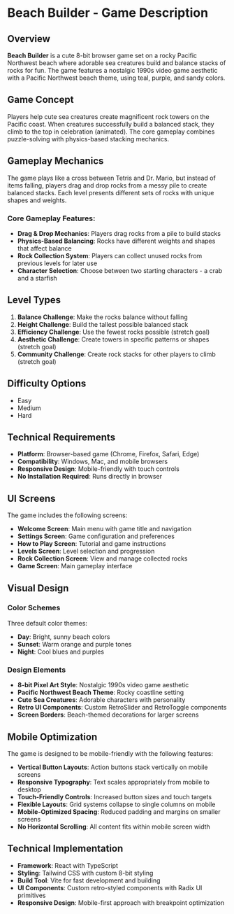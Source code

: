 # Beach Builder - Game Description

## Overview
**Beach Builder** is a cute 8-bit browser game set on a rocky Pacific Northwest beach where adorable sea creatures build and balance stacks of rocks for fun. The game features a nostalgic 1990s video game aesthetic with a Pacific Northwest beach theme, using teal, purple, and sandy colors.

## Game Concept
Players help cute sea creatures create magnificent rock towers on the Pacific coast. When creatures successfully build a balanced stack, they climb to the top in celebration (animated). The core gameplay combines puzzle-solving with physics-based stacking mechanics.

## Gameplay Mechanics
The game plays like a cross between Tetris and Dr. Mario, but instead of items falling, players drag and drop rocks from a messy pile to create balanced stacks. Each level presents different sets of rocks with unique shapes and weights.

### Core Gameplay Features:
- **Drag & Drop Mechanics**: Players drag rocks from a pile to build stacks
- **Physics-Based Balancing**: Rocks have different weights and shapes that affect balance
- **Rock Collection System**: Players can collect unused rocks from previous levels for later use
- **Character Selection**: Choose between two starting characters - a crab and a starfish

## Level Types
1. **Balance Challenge**: Make the rocks balance without falling
2. **Height Challenge**: Build the tallest possible balanced stack
3. **Efficiency Challenge**: Use the fewest rocks possible (stretch goal)
4. **Aesthetic Challenge**: Create towers in specific patterns or shapes (stretch goal)
5. **Community Challenge**: Create rock stacks for other players to climb (stretch goal)

## Difficulty Options
- Easy
- Medium  
- Hard

## Technical Requirements
- **Platform**: Browser-based game (Chrome, Firefox, Safari, Edge)
- **Compatibility**: Windows, Mac, and mobile browsers
- **Responsive Design**: Mobile-friendly with touch controls
- **No Installation Required**: Runs directly in browser

## UI Screens
The game includes the following screens:
- **Welcome Screen**: Main menu with game title and navigation
- **Settings Screen**: Game configuration and preferences
- **How to Play Screen**: Tutorial and game instructions
- **Levels Screen**: Level selection and progression
- **Rock Collection Screen**: View and manage collected rocks
- **Game Screen**: Main gameplay interface

## Visual Design
### Color Schemes
Three default color themes:
- **Day**: Bright, sunny beach colors
- **Sunset**: Warm orange and purple tones
- **Night**: Cool blues and purples

### Design Elements
- **8-bit Pixel Art Style**: Nostalgic 1990s video game aesthetic
- **Pacific Northwest Beach Theme**: Rocky coastline setting
- **Cute Sea Creatures**: Adorable characters with personality
- **Retro UI Components**: Custom RetroSlider and RetroToggle components
- **Screen Borders**: Beach-themed decorations for larger screens

## Mobile Optimization
The game is designed to be mobile-friendly with the following features:
- **Vertical Button Layouts**: Action buttons stack vertically on mobile screens
- **Responsive Typography**: Text scales appropriately from mobile to desktop
- **Touch-Friendly Controls**: Increased button sizes and touch targets
- **Flexible Layouts**: Grid systems collapse to single columns on mobile
- **Mobile-Optimized Spacing**: Reduced padding and margins on smaller screens
- **No Horizontal Scrolling**: All content fits within mobile screen width

## Technical Implementation
- **Framework**: React with TypeScript
- **Styling**: Tailwind CSS with custom 8-bit styling
- **Build Tool**: Vite for fast development and building
- **UI Components**: Custom retro-styled components with Radix UI primitives
- **Responsive Design**: Mobile-first approach with breakpoint optimization